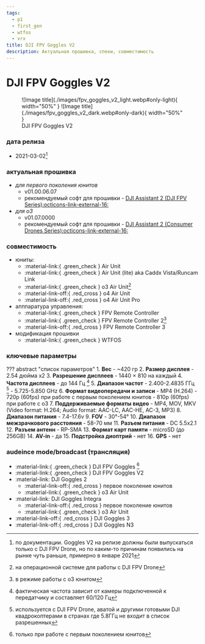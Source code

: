 ```yaml
---
tags:
  - p1
  - first_gen
  - wtfos
  - vrx
title: DJI FPV Goggles V2
description: Актуальная прошивка, спеки, совместимость
---
```

# DJI FPV Goggles V2
<figure markdown="span">
  ![Image title](./images/fpv_goggles_v2_light.webp#only-light){ width="50%" }
  ![Image title](./images/fpv_goggles_v2_dark.webp#only-dark){ width="50%" }
  <figcaption>DJI FPV Goggles V2</figcaption>
</figure>

### дата релиза
- 2021-03-02[^1]

### актуальная прошивка
* _для первого поколения юнитов_
    * v01.00.06.07
    * рекомендуемый софт для прошивки - <a href="https://www.dji.com/downloads/softwares/dji-assistant-2-dji-fpv-series" target="_blank">DJI Assistant 2 (DJI FPV Series):octicons-link-external-16:</a>
* _для o3_
    * v01.07.0000
    * рекомендуемый софт для прошивки - <a href="https://www.dji.com/downloads/softwares/dji-assistant-2-consumer-drones-series" target="_blank">DJI Assistant 2 (Consumer Drones Series):octicons-link-external-16:</a>

### совместимость
* юниты:
    * :material-link:{ .green_check } Air Unit
    * :material-link:{ .green_check } Air Unit (lite) aka Caddx Vista/Runcam Link
    * :material-link:{ .green_check } o3 Air Unit[^2]
    * :material-link-off:{ .red_cross } o4 Air Unit
    * :material-link-off:{ .red_cross } o4 Air Unit Pro
* апппаратура управления:
    * :material-link:{ .green_check } FPV Remote Controller 
    * :material-link:{ .green_check } FPV Remote Controller 2[^3]
    * :material-link-off:{ .red_cross } FPV Remote Controller 3
* модификация прошивки
    * :material-link:{ .green_check } WTFOS

### ключевые параметры
??? abstract "список параметров"
    1. **Вес**
        - ~420 гр
    2. **Размер дисплея**
        - 2.54 дюйма x2
    3. **Разрешение дисплеев**
        - 1440 × 810 на каждый
    4. **Частота дисплеев**
        - до 144 Гц [^4]
    5. **Диапазон частот**
        - 2.400-2.4835 ГГц [^5]
        - 5.725-5.850 GHz
    6. **Формат видеопередачи и записи**
        - MP4 (H.264)
        - 720p (60fps) при работе с первым поколением юнитов
        - 810p (60fps) при работе с o3
    7. **Поддерживаемые форматы видео**
        - MP4, MOV, MKV (Video format: H.264; Audio format: AAC-LC, AAC-HE, AC-3, MP3)
    8. **Диапазон питания**
        - 7.4-17.6v
    9. **FOV**
        - 30°-54°
    10. **Диапазон межзрачкового расстояния**
        - 58-70 мм
    11. **Разъем питания**
        - DC 5.5x2.1
    12. **Разъем антенн**
        - RP-SMA 
    13. **Формат карт памяти** 
        - microSD (до 256GB)
    14. **AV-in**
        - да
    15. **Подстройка диоптрий**
        - нет
    16. **GPS**
        - нет
### audeince mode/broadcast (трансляция)
* :material-link:{ .green_check }  DJI FPV Goggles [^6]
* :material-link:{ .green_check }  DJI FPV Goggles V2
* :material-link:  DJI Goggles 2
    * :material-link-off:{ .red_cross } первое поколение юнитов
    * :material-link:{ .green_check } o3 Air Unit
* :material-link:  DJI Goggles Integra
    * :material-link-off:{ .red_cross } первое поколение юнитов
    * :material-link:{ .green_check } o3 Air Unit
* :material-link-off:{ .red_cross }  DJI Goggles 3
* :material-link-off:{ .red_cross }  DJI Goggles N3

[^1]: по документации. Goggles V2 на релизе должны были выпускаться только с DJI FPV Drone, но по каким-то причинам появились на рынке чуть раньше, примерно в январе 2021
[^2]: на операционной системе для работы с DJI FPV Drone
[^3]: в режиме работы с о3 юнитом
[^4]: фактическая частота зависит от камеры подключенной к передатчику и составляет 60/120 Гц
[^5]: используется с DJI FPV Drone, аватой и другими готовыми DJI квадрокоптерами в странах где 5.8ГГц не входит в список разрешенных
[^6]: только при работе с первым поколением юнитов
